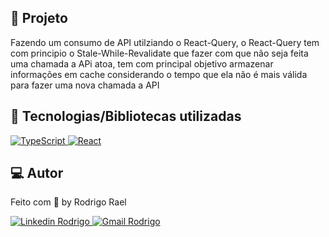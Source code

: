 ## :page_with_curl: Projeto
Fazendo um consumo de API utilziando o React-Query, o React-Query tem com principio o Stale-While-Revalidate que fazer com que não seja feita uma chamada a APi atoa,
tem com principal objetivo armazenar informações em cache considerando o tempo que ela não é mais válida para fazer uma nova chamada a API


## 🚀 Tecnologias/Bibliotecas utilizadas

<a href="https://www.typescriptlang.org/" target="_blank"> <img src="https://img.shields.io/badge/-TypeScript-blue?style=flat-square&logo=Typescript&logoColor=white" alt="TypeScript"> </a>
<a href="https://pt-br.reactjs.org/" target="_blank"> <img src="https://img.shields.io/badge/-React-blue?style=flat-square&logo=React&logoColor=white" alt="React"> </a>

## 💻 Autor

Feito com 💜 by Rodrigo Rael

<a href="https://www.linkedin.com/in/rodrigo-rael-a7a4b51a9/" target="_blank"> <img src="https://img.shields.io/badge/-RodrigoRael-blue?style=flat-square&logo=Linkedin&logoColor=white&link=https" alt="Linkedin Rodrigo"> </a>
<a href="https://img.shields.io/badge/-rodrigorael53@gmail.com-c14438?style=flat-square&logo=Gmail&logoColor=white&link=mailto:rodrigorael53@gmail.com" target="_blank"> <img src="https://img.shields.io/badge/-rodrigorael53@gmail.com-c14438?style=flat-square&logo=Gmail&logoColor=white&link=mailto:rodrigorael53@gmail.com" alt="Gmail Rodrigo"> </a>
